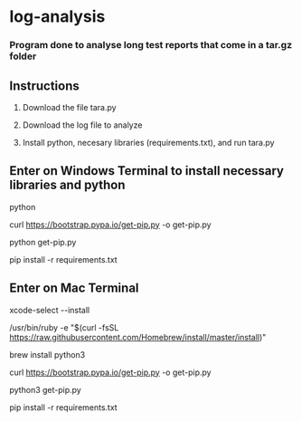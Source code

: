 # log-analysis

### Program done to analyse long test reports that come in a tar.gz folder 

## Instructions
1. Download the file tara.py 

2. Download the log file to analyze 

3. Install python, necesary libraries (requirements.txt), and run tara.py


## Enter on Windows Terminal to install necessary libraries and python

python

curl https://bootstrap.pypa.io/get-pip.py -o get-pip.py

python get-pip.py

pip install -r requirements.txt



## Enter on Mac Terminal

xcode-select --install

/usr/bin/ruby -e "$(curl -fsSL https://raw.githubusercontent.com/Homebrew/install/master/install)"

brew install python3

curl https://bootstrap.pypa.io/get-pip.py -o get-pip.py

python3 get-pip.py

pip install -r requirements.txt







